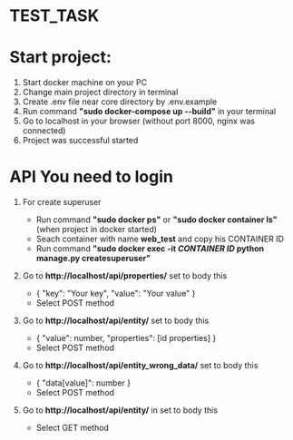 # TEST_TASK

# Start project:
  1) Start docker machine on your PC
  2) Change main project directory in terminal
  3) Create .env file near core directory by .env.example 
  4) Run command **"sudo docker-compose up --build"** in your terminal
  5) Go to localhost in your browser (without port 8000, nginx was connected)
  6) Project was successful started

# API You need to login
  1) For create superuser 
     - Run command **"sudo docker ps"** or **"sudo docker container ls"**(when project in docker started)
     - Seach container with name **web_test** and copy his CONTAINER ID
     - Run command **"sudo docker exec -it *CONTAINER ID* python manage.py createsuperuser"**

  2) Go to **http://localhost/api/properties/** set to body this
     - {
        "key": "Your key",
        "value": "Your value"
      }
     - Select POST method
     
  3) Go to **http://localhost/api/entity/** set to body this
     - {
        "value": number,
        "properties": [id properties]
      }
     - Select POST method
     
  3) Go to **http://localhost/api/entity_wrong_data/** set to body this
     - {
        "data[value]": number
      }
     - Select POST method

  4) Go to **http://localhost/api/entity/** in set to body this
     - Select GET method
